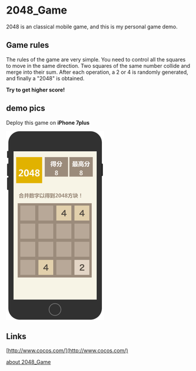 # 2048_Game

2048 is an classical mobile game, and this is my personal game demo.



## Game rules

The rules of the game are very simple. You need to control all the squares to move in the same direction. Two squares of the same number collide and merge into their sum. After each operation, a 2 or 4 is randomly generated, and finally a "2048" is obtained. 

**Try to get higher score!**



##	demo pics

Deploy this game on **iPhone 7plus**

<img src="./demo.png" style="zoom:50%;" />



##	Links

[http://www.cocos.com/](http://www.cocos.com/)

[about 2048_Game](https://baike.baidu.com/item/2048/15432218?fr=aladdin)

